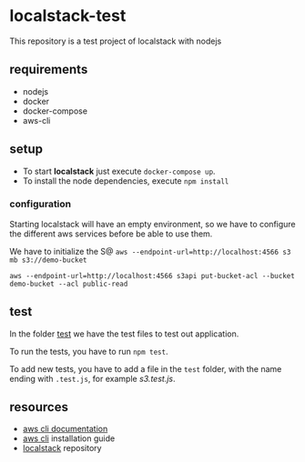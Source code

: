 # localstack-test

This repository is a test project of localstack with nodejs

## requirements

- nodejs
- docker
- docker-compose
- aws-cli

## setup

- To start **localstack** just execute `docker-compose up`.
- To install the node dependencies, execute `npm install`

### configuration

Starting localstack will have an empty environment, so we have to configure the different aws services before be able to use them.

We have to initialize the S@
`aws --endpoint-url=http://localhost:4566 s3 mb s3://demo-bucket`

`aws --endpoint-url=http://localhost:4566 s3api put-bucket-acl --bucket demo-bucket --acl public-read`

## test

In the folder [test](./test) we have the test files to test out application.

To run the tests, you have to run `npm test`.

To add new tests, you have to add a file in the `test` folder, with the name ending with `.test.js`, for example _s3.test.js_.

## resources

- [aws cli documentation](https://docs.aws.amazon.com/cli/index.html)
- [aws cli](https://docs.aws.amazon.com/cli/latest/userguide/install-cliv2.html) installation guide
- [localstack](https://github.com/localstack/localstack) repository